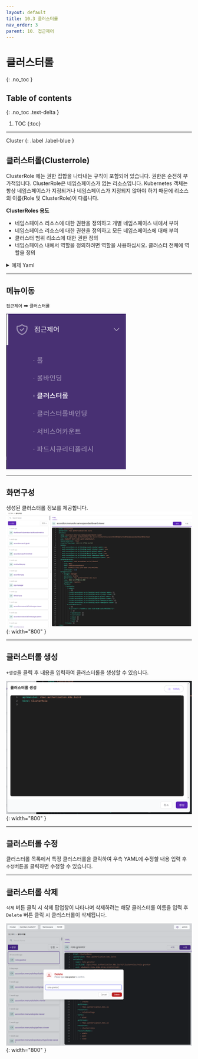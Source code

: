 ```yaml
---
layout: default
title: 10.3 클러스터롤
nav_order: 3
parent: 10. 접근제어
---
```


# 클러스터롤
{: .no_toc }

## Table of contents
{: .no_toc .text-delta }

1. TOC
{:toc}

---

<div class="code-example" markdown="1">
Cluster
{: .label .label-blue }
</div>

## 클러스터롤(Clusterrole)
ClusterRole 에는 권한 집합을 나타내는 규칙이 포함되어 있습니다. 권한은 순전히 부가적입니다.
ClusterRole은 네임스페이스가 없는 리소스입니다. Kubernetes 객체는 항상 네임스페이스가 지정되거나 네임스페이스가 지정되지 않아야 하기 때문에 리소스의 이름(Role 및 ClusterRole)이 다릅니다.

**ClusterRoles 용도**

- 네임스페이스 리소스에 대한 권한을 정의하고 개별 네임스페이스 내에서 부여
- 네임스페이스 리소스에 대한 권한을 정의하고 모든 네임스페이스에 대해 부여
- 클러스터 범위 리소스에 대한 권한 정의
- 네임스페이스 내에서 역할을 정의하려면 역할을 사용하십시오. 클러스터 전체에 역할을 정의

<details>
<summary>예제 Yaml</summary>
  
{% highlight yaml %}

apiVersion: rbac.authorization.k8s.io/v1
kind: ClusterRole
metadata:
  # "namespace" omitted since ClusterRoles are not namespaced
  name: secret-reader
rules:
- apiGroups: [""]
  #
  # at the HTTP level, the name of the resource for accessing Secret
  # objects is "secrets"
  resources: ["secrets"]
  verbs: ["get", "watch", "list"]

{% endhighlight %}
   
</details>

---
## 메뉴이동
`접근제어` ➡ `클러스터롤`

![ac-003.png](/assets/images/ac/ac-003.png)

---

## 화면구성
생성된 클러스터롤 정보를 제공합니다.
![ac-011.png](/assets/images/ac/ac-011.png){: width="800" }

---
## 클러스터롤 생성
`+생성`을 클릭 후 내용을 입력하여 클러스터롤을 생성할 수 있습니다.

![ac-012.png](/assets/images/ac/ac-012.png){: width="800" }

---

## 클러스터롤 수정
클러스터롤 목록에서 특정 클러스터롤을 클릭하여 우측 YAML에 수정할 내용 입력 후 `수정`버튼을 클릭하면 수정할 수 있습니다.

---

## 클러스터롤 삭제
`삭제` 버튼 클릭 시 삭제 팝업창이 나타나며 삭제하려는 해당 클러스터롤 이름을 입력 후 `Delete` 버튼 클릭 시 클러스터롤이 삭제됩니다.

![clusterrole-delete.png](/assets/images/ac/clusterrole-delete.png){: width="800" }